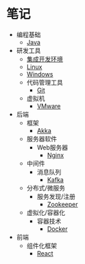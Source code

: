 # 笔记

- 编程基础
  - [Java](/note/Java/README.md)
- 研发工具
  - [集成开发环境](/note/IDE/README.md)
  - [Linux](/note/Linux/README.md)
  - [Windows](/note/Win/README.md)
  - 代码管理工具
    - [Git](/note/Git/README.md)
  - 虚拟机
    - [VMware](/note/VMware/README.md)
- 后端
  - 框架
    - [Akka](/note/Akka/README.md)
  - 服务器软件
    - Web服务器
      - [Nginx](/note/Nginx/README.md)
  - 中间件
    - 消息队列
      - [Kafka](/note/Kafka/README.md)
  - 分布式/微服务
    - 服务发现/注册
      - [Zookeeper](/note/Zookeeper/README.md)
  - 虚拟化/容器化
    - 容器技术
      - [Docker](/note/Docker/README.md)
- 前端
  - 组件化框架
    - [React](/note/React/README.md)
